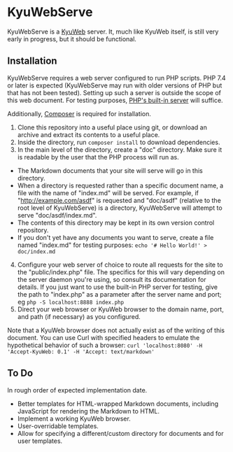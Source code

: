 # KyuWebServe

KyuWebServe is a [KyuWeb](https://github.com/GarrettAlbright/KyuWeb) server. It, much like KyuWeb itself, is still very early in progress, but it should be functional.

## Installation

KyuWebServe requires a web server configured to run PHP scripts. PHP 7.4 or later is expected (KyuWebServe may run with older versions of PHP but that has not been tested). Setting up such a server is outside the scope of this web document. For testing purposes, [PHP's built-in server](https://www.php.net/manual/en/features.commandline.webserver.php) will suffice.

Additionally, [Composer](https://getcomposer.org) is required for installation.

1. Clone this repository into a useful place using git, or download an archive and extract its contents to a useful place.
2. Inside the directory, run `composer install` to download dependencies.
3. In the main level of the directory, create a "doc" directory. Make sure it is readable by the user that the PHP process will run as.
  - The Markdown documents that your site will serve will go in this directory.
  - When a directory is requested rather than a specific document name, a file with the name of "index.md" will be served. For example, if "http://example.com/asdf" is requested and "doc/asdf" (relative to the root level of KyuWebServe) is a directory, KyuWebServe will attempt to serve "doc/asdf/index.md".
  - The contents of this directory may be kept in its own version control repository.
  - If you don't yet have any documents you want to serve, create a file named "index.md" for testing purposes: `echo '# Hello World!' > doc/index.md`
4. Configure your web server of choice to route all requests for the site to the "public/index.php" file. The specifics for this will vary depending on the server daemon you're using, so consult its documentation for details. If you just want to use the built-in PHP server for testing, give the path to "index.php" as a parameter after the server name and port; eg `php -S localhost:8888 index.php`
5. Direct your web browser or KyuWeb browser to the domain name, port, and path (if necessary) as you configured.

Note that a KyuWeb browser does not actually exist as of the writing of this document. You can use Curl with specified headers to emulate the hypothetical behavior of such a browser: `curl 'localhost:8080' -H 'Accept-KyuWeb: 0.1' -H 'Accept: text/markdown'`

## To Do

In rough order of expected implementation date.

- Better templates for HTML-wrapped Markdown documents, including JavaScript for rendering the Markdown to HTML.
- Implement a working KyuWeb browser.
- User-overridable templates.
- Allow for specifying a different/custom directory for documents and for user templates.

